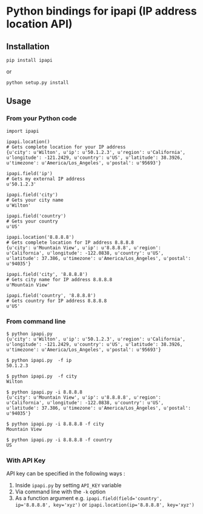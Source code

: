 
# Python bindings for ipapi (IP address location API)

## Installation

```
pip install ipapi
```
or
```
python setup.py install
```

## Usage

### From your Python code

```
import ipapi

ipapi.location()
# Gets complete location for your IP address
{u'city': u'Wilton', u'ip': u'50.1.2.3', u'region': u'California', u'longitude': -121.2429, u'country': u'US', u'latitude': 38.3926, u'timezone': u'America/Los_Angeles', u'postal': u'95693'}

ipapi.field('ip')
# Gets my external IP address
u'50.1.2.3'

ipapi.field('city')
# Gets your city name
u'Wilton'

ipapi.field('country')
# Gets your country
u'US'

ipapi.location('8.8.8.8')
# Gets complete location for IP address 8.8.8.8
{u'city': u'Mountain View', u'ip': u'8.8.8.8', u'region': u'California', u'longitude': -122.0838, u'country': u'US', u'latitude': 37.386, u'timezone': u'America/Los_Angeles', u'postal': u'94035'}

ipapi.field('city', '8.8.8.8')
# Gets city name for IP address 8.8.8.8
u'Mountain View'

ipapi.field('country', '8.8.8.8')
# Gets country for IP address 8.8.8.8
u'US'
```


### From command line
```
$ python ipapi.py 
{u'city': u'Wilton', u'ip': u'50.1.2.3', u'region': u'California', u'longitude': -121.2429, u'country': u'US', u'latitude': 38.3926, u'timezone': u'America/Los_Angeles', u'postal': u'95693'}

$ python ipapi.py  -f ip
50.1.2.3

$ python ipapi.py  -f city
Wilton

$ python ipapi.py -i 8.8.8.8
{u'city': u'Mountain View', u'ip': u'8.8.8.8', u'region': u'California', u'longitude': -122.0838, u'country': u'US', u'latitude': 37.386, u'timezone': u'America/Los_Angeles', u'postal': u'94035'}

$ python ipapi.py -i 8.8.8.8 -f city
Mountain View

$ python ipapi.py -i 8.8.8.8 -f country
US
```

### With API Key

API key can be specified in the following ways : 

1. Inside `ipapi.py` by setting `API_KEY` variable
2. Via command line with the `-k` option
3. As a function argument e.g. `ipapi.field(field='country', ip='8.8.8.8', key='xyz')` or `ipapi.location(ip='8.8.8.8', key='xyz')`
